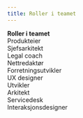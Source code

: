```yaml
---
title: Roller i teamet
---
```


**Roller i teamet**  
Produkteier  
Sjefsarkitekt  
Legal coach  
Nettredaktør  
Forretningsutvikler  
UX designer  
Utvikler  
Arkitekt  
Servicedesk  
Interaksjonsdesigner
